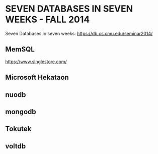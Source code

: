 # SEVEN DATABASES IN SEVEN WEEKS - FALL 2014

Seven Databases in seven weeks: https://db.cs.cmu.edu/seminar2014/


## MemSQL

https://www.singlestore.com/

## Microsoft Hekataon

## nuodb

## mongodb

## Tokutek

## voltdb